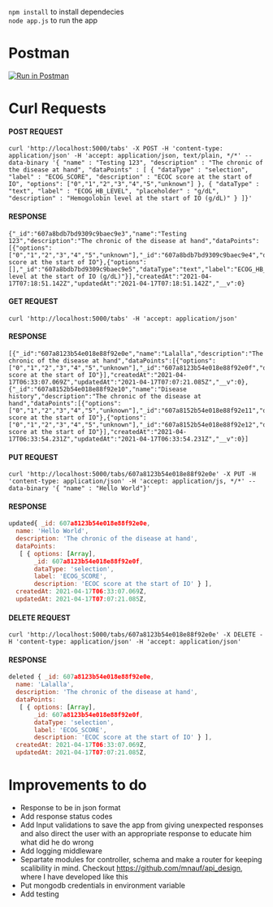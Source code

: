 `npm install` to install dependecies   
`node app.js` to run the app    
   
# Postman
[![Run in Postman](https://run.pstmn.io/button.svg)](https://app.getpostman.com/run-collection/e073133da016adbd3a56)

# Curl Requests

#### POST REQUEST
```
curl 'http://localhost:5000/tabs' -X POST -H 'content-type: application/json' -H 'accept: application/json, text/plain, */*' --data-binary '{ "name" : "Testing 123", "description" : "The chronic of the disease at hand", "dataPoints" : [ { "dataType" : "selection", "label" : "ECOG_SCORE", "description" : "ECOC score at the start of IO", "options": ["0","1","2","3","4","5","unknown"] }, { "dataType" : "text", "label" : "ECOG_HB_LEVEL", "placeholder" : "g/dL", "description" : "Hemogolobin level at the start of IO (g/dL)" } ]}'
```

#### RESPONSE
```
{"_id":"607a8bdb7bd9309c9baec9e3","name":"Testing 123","description":"The chronic of the disease at hand","dataPoints":[{"options":["0","1","2","3","4","5","unknown"],"_id":"607a8bdb7bd9309c9baec9e4","dataType":"selection","label":"ECOG_SCORE","description":"ECOC score at the start of IO"},{"options":[],"_id":"607a8bdb7bd9309c9baec9e5","dataType":"text","label":"ECOG_HB_LEVEL","description":"Hemogolobin level at the start of IO (g/dL)"}],"createdAt":"2021-04-17T07:18:51.142Z","updatedAt":"2021-04-17T07:18:51.142Z","__v":0}
```

#### GET REQUEST
```
curl 'http://localhost:5000/tabs' -H 'accept: application/json'
```

#### RESPONSE
```
[{"_id":"607a8123b54e018e88f92e0e","name":"Lalalla","description":"The chronic of the disease at hand","dataPoints":[{"options":["0","1","2","3","4","5","unknown"],"_id":"607a8123b54e018e88f92e0f","dataType":"selection","label":"ECOG_SCORE","description":"ECOC score at the start of IO"}],"createdAt":"2021-04-17T06:33:07.069Z","updatedAt":"2021-04-17T07:07:21.085Z","__v":0},{"_id":"607a8152b54e018e88f92e10","name":"Disease history","description":"The chronic of the disease at hand","dataPoints":[{"options":["0","1","2","3","4","5","unknown"],"_id":"607a8152b54e018e88f92e11","dataType":"selection","label":"ECOG_SCORE","description":"ECOC score at the start of IO"},{"options":["0","1","2","3","4","5","unknown"],"_id":"607a8152b54e018e88f92e12","dataType":"selection","label":"ECOG_SCORE","description":"ECOC score at the start of IO"}],"createdAt":"2021-04-17T06:33:54.231Z","updatedAt":"2021-04-17T06:33:54.231Z","__v":0}]
```

#### PUT REQUEST
```
curl 'http://localhost:5000/tabs/607a8123b54e018e88f92e0e' -X PUT -H 'content-type: application/json' -H 'accept: application/js, */*' --data-binary '{ "name" : "Hello World"}'
```

#### RESPONSE
```javascript
updated{ _id: 607a8123b54e018e88f92e0e,
  name: 'Hello World',
  description: 'The chronic of the disease at hand',
  dataPoints:
   [ { options: [Array],
       _id: 607a8123b54e018e88f92e0f,
       dataType: 'selection',
       label: 'ECOG_SCORE',
       description: 'ECOC score at the start of IO' } ],
  createdAt: 2021-04-17T06:33:07.069Z,
  updatedAt: 2021-04-17T07:07:21.085Z,
```


#### DELETE REQUEST
```
curl 'http://localhost:5000/tabs/607a8123b54e018e88f92e0e' -X DELETE -H 'content-type: application/json' -H 'accept: application/json'
```

#### RESPONSE
```javascript
deleted { _id: 607a8123b54e018e88f92e0e,
  name: 'Lalalla',
  description: 'The chronic of the disease at hand',
  dataPoints:
   [ { options: [Array],
       _id: 607a8123b54e018e88f92e0f,
       dataType: 'selection',
       label: 'ECOG_SCORE',
       description: 'ECOC score at the start of IO' } ],
  createdAt: 2021-04-17T06:33:07.069Z,
  updatedAt: 2021-04-17T07:07:21.085Z,
```

# Improvements to do
- Response to be in json format
- Add response status codes
- Add Input validations to save the app from giving unexpected responses and also direct the user with an appropriate response to educate him what did he do wrong 
- Add logging middleware  
- Separtate modules for controller, schema and make a router for keeping scalibility in mind. Checkout https://github.com/mnauf/api_design, where I have developed like this   
- Put mongodb credentials in environment variable
- Add testing